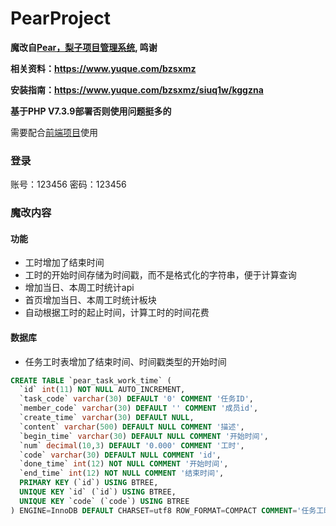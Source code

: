 # PearProject

**魔改自[Pear，梨子项目管理系统](https://github.com/a54552239/pearProjectApi), 鸣谢**

**相关资料：https://www.yuque.com/bzsxmz**

**安装指南：https://www.yuque.com/bzsxmz/siuq1w/kggzna**

**基于PHP V7.3.9部署否则使用问题挺多的**

需要配合[前端项目](https://github.com/odayou/projecetManagerSystem_vue)使用

### 登录 ###
账号：123456 密码：123456

### 魔改内容

#### 功能

- 工时增加了结束时间
- 工时的开始时间存储为时间戳，而不是格式化的字符串，便于计算查询
- 增加当日、本周工时统计api
- 首页增加当日、本周工时统计板块
- 自动根据工时的起止时间，计算工时的时间花费

#### 数据库

- 任务工时表增加了结束时间、时间戳类型的开始时间

```sql
CREATE TABLE `pear_task_work_time` (
  `id` int(11) NOT NULL AUTO_INCREMENT,
  `task_code` varchar(30) DEFAULT '0' COMMENT '任务ID',
  `member_code` varchar(30) DEFAULT '' COMMENT '成员id',
  `create_time` varchar(30) DEFAULT NULL,
  `content` varchar(500) DEFAULT NULL COMMENT '描述',
  `begin_time` varchar(30) DEFAULT NULL COMMENT '开始时间',
  `num` decimal(10,3) DEFAULT '0.000' COMMENT '工时',
  `code` varchar(30) DEFAULT NULL COMMENT 'id',
  `done_time` int(12) NOT NULL COMMENT '开始时间',
  `end_time` int(12) NOT NULL COMMENT '结束时间',
  PRIMARY KEY (`id`) USING BTREE,
  UNIQUE KEY `id` (`id`) USING BTREE,
  UNIQUE KEY `code` (`code`) USING BTREE
) ENGINE=InnoDB DEFAULT CHARSET=utf8 ROW_FORMAT=COMPACT COMMENT='任务工时表';
```
